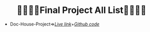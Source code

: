  <p align="center">
    <h1 align="center">🌿🌿🌿🌿Final Project All List🌿🌿🌿🌿</h1>
</p>


- Doc-House-Project=>*[Live link](https://doc-house-9a7bf.web.app/)*+*[Github code](https://github.com/julfiker755/doc-house-project)*

